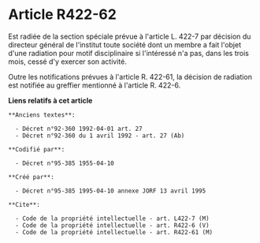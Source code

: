 # Article R422-62

Est radiée de la section spéciale prévue à l'article L. 422-7 par décision du directeur général de l'institut toute société
dont un membre a fait l'objet d'une radiation pour motif disciplinaire si l'intéressé n'a pas, dans les trois mois, cessé d'y
exercer son activité.

Outre les notifications prévues à l'article R. 422-61, la décision de radiation est notifiée au greffier mentionné à
l'article R. 422-6.

**Liens relatifs à cet article**

	**Anciens textes**:

	  - Décret n°92-360 1992-04-01 art. 27
	  - Décret n°92-360 du 1 avril 1992 - art. 27 (Ab)

	**Codifié par**:

	  - Décret n°95-385 1955-04-10

	**Créé par**:

	  - Décret n°95-385 1995-04-10 annexe JORF 13 avril 1995

	**Cite**:

	  - Code de la propriété intellectuelle - art. L422-7 (M)
	  - Code de la propriété intellectuelle - art. R422-6 (V)
	  - Code de la propriété intellectuelle - art. R422-61 (M)
